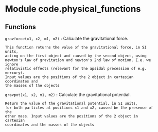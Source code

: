 Module code.physical_functions
==============================

Functions
---------

    
`gravforce(x1, x2, m1, m2)`
:   Calculate the gravitational force.
    
    This function returns the value of the gravitational force, in SI units,
    acting on the first object and caused by the second object, using
    newton's law of gravitation and newton's 2nd law of motion. I.e. we ignore
    relativistic effects (relevant for the apsidal precession of e.g. mercury).
    Input values are the positions of the 2 object in cartesian coordinates and
    the masses of the objects

    
`gravpot(x1, x2, m1, m2)`
:   Calculate the gravitational potential.
    
    Return the value of the gravitational potential, in SI units,
    for both particles at positions x1 and x2, caused be the presence of the
    other mass. Input values are the positions of the 2 object in cartesian
    coordinates and the masses of the objects